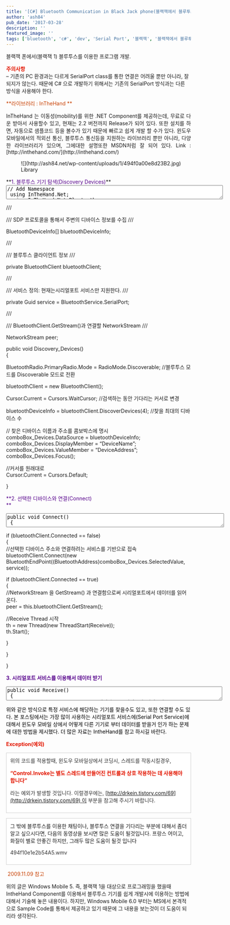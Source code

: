 ```yaml
---
title: '[C#] Bluetooth Communication in Black Jack phone(블랙잭에서 블루투스 이용)'
author: 'ash84'
pub_date: '2017-03-28'
description: ''
featured_image: ''
tags: ['bluetooth', 'c#', 'dev', 'Serial Port', '블랙잭', '블랙잭에서 블루투스 이용하기', '블루투스', '윈도우 모바일', '윈도우 모바일 5', '프로그래밍', '프로그램개발']
---
```



<font color="#105738"></font><font color="#193da9"></font>

 블랙잭 폰에서(블랙잭 1) 블루투스를 이용한 프로그램 개발.

<font color="#e31600">**주의사항**</font>  
 – 기존의 PC 환경과는 다르게 SerialPort class를 통한 연결은 어려울 뿐만 아니라, 잘 되지가 않는다. 때문에 C# 으로 개발하기 위해서는 기존의 SerialPort 방식과는 다른 방식을 사용해야 한다.

<font color="#c84205">**라이브러리 : InTheHand **</font>

<div style="TEXT-ALIGN: justify"> InTheHand 는 이동성(mobility)를 위한 .NET Component를 제공하는데, 무료로 다운 받아서 사용할수 있고, 현재는 2.2 버전까지 Release가 되어 있다. 또한 설치를 하면, 자동으로 샘플코드 등을 볼수가 있기 때문에 빠르고 쉽게 개발 할 수가 있다. 윈도우 모바일에서의 적외선 통신, 블루투스 통신등을 지원하는 라이브러리 뿐만 아니라, 다양한 라이브러리가 있으며, 그에대한 설명또한 MSDN처럼 잘 되어 있다. Link : [http://inthehand.com/](http://inthehand.com/)

<figure class="wp-caption aligncenter" style="width: 590px">![](http://ash84.net/wp-content/uploads/1/494f0a00e8d23B2.jpg)<figcaption class="wp-caption-text">Library</figcaption></figure>

</div>**<font color="#57048c">1. 블루투스 기기 탐색(Discovery Devices)</font>**  
<textarea class="cpp" cols="64" name="code" style="WIDTH: 591px; HEIGHT: 38px">// Add Namespace  
 using InTheHand.Net;  
 using InTheHand.Net.Bluetooth;</textarea>

///  
<summary> /// SDP 프로토콜을 통해서 주변의 디바이스 정보를 수집  
 /// </summary>

BluetoothDeviceInfo[] bluetoothDeviceInfo;

///  
<summary> /// 블루투스 클라이언트 정보  
 /// </summary>

private BluetoothClient bluetoothClient;

///  
<summary> /// 서비스 정의: 현재는시리얼포트 서비스만 지원한다.  
 /// </summary>

private Guid service = BluetoothService.SerialPort;

///  
<summary> /// BluetoothClient.GetStream()과 연결할 NetworkStream  
 /// </summary>

NetworkStream peer;

public void Discovery_Devices()  
 {

 BluetoothRadio.PrimaryRadio.Mode = RadioMode.Discoverable; //블루투스 모드를 Discoverable 모드로 전환

 bluetoothClient = new BluetoothClient();

 Cursor.Current = Cursors.WaitCursor; //검색하는 동안 기다리는 커서로 변경

 bluetoothDeviceInfo = bluetoothClient.DiscoverDevices(4); //찾을 최대의 디바이스 수

 // 찾은 디바이스 이름과 주소를 콤보박스에 명시  
 comboBox_Devices.DataSource = bluetoothDeviceInfo;  
 comboBox_Devices.DisplayMember = “DeviceName”;  
 comboBox_Devices.ValueMember = “DeviceAddress”;  
 comboBox_Devices.Focus();

 //커서를 원래대로  
 Cursor.Current = Cursors.Default;

}

  
<font color="#105738"></font>

<font color="#57048c">**2. 선택한 디바이스와 연결(Connect)  
**</font>  
<textarea class="cpp" cols="64" name="code" style="WIDTH: 594px; HEIGHT: 38px">public void Connect()  
 { </textarea>

 if (bluetoothClient.Connected == false)  
 {  
 //선택한 디바이스 주소와 연결하려는 서비스를 기반으로 접속  
 bluetoothClient.Connect(new BluetoothEndPoint((BluetoothAddress)comboBox_Devices.SelectedValue, service));

 if (bluetoothClient.Connected == true)  
 {  
 //NetworkStream 을 GetStream() 과 연결함으로써 시리얼포트에서 데이터를 읽어온다.  
 peer = this.bluetoothClient.GetStream();

 //Receive Thread 시작  
 th = new Thread(new ThreadStart(Receive));  
 th.Start();

 }

 }

}

  
<font color="#57048c">**3. 시리얼포트 서비스를 이용해서 데이터 받기**   
<textarea class="cpp" cols="64" name="code" style="WIDTH: 589px; HEIGHT: 38px">public void Receive()  
 {  
 int data = peer.ReadByte(); //데이터를 1 바이트씩 읽어온다.  
 }</textarea></font>

<font color="#000000">위와 같은 방식으로 특정 서비스에 해당하는 기기를 찾을수도 있고, 또한 연결할 수도 있다. 본 포스팅에서는 가장 많이 사용하는 시리얼포트 서비스에(Serial Port Service)에 대해서 윈도우 모바일 상에서 </font><font color="#333333"><font color="#000000">어떻게 다른 기기로 부터 데이터를 받을거 인가 하는 문제에 대한 방법을 제시했다. 더 많은 자료는 IntheHand를 참고 하시길 바란다.   
</font></font>

**<font color="#e31600">Exception(예외)</font>**

<div class="txc-textbox" style="BORDER-BOTTOM: #cbcbcb 1px solid; BORDER-LEFT: #cbcbcb 1px solid; PADDING-BOTTOM: 10px; BACKGROUND-COLOR: #ffffff; PADDING-LEFT: 10px; PADDING-RIGHT: 10px; BORDER-TOP: #cbcbcb 1px solid; BORDER-RIGHT: #cbcbcb 1px solid; PADDING-TOP: 10px"><font color="#333333"><font color="#333333">위의 코드를 적용할때, 윈도우 모바일상에서 코딩시, 스레드를 작동시킬경우, </font>

<font color="#333333">**<font color="#e31600">“Control.Invoke는 별도 스레드에 만들어진 컨트롤과 상호 작용하는 데 사용해야 합니다” </font>**  
</font>

<font color="#333333"></font><font color="#333333">라는 예외가 발생할 것입니다. 이럴경우에는, [http://drkein.tistory.com/69](http://drkein.tistory.com/69) 이 부분을 참고해 주시기 바랍니다.  
</font>

</font><font color="#333333"></font></div><font color="#333333" style="TEXT-ALIGN: justify"></font><font color="#333333"></font>

<div class="txc-textbox" style="BORDER-BOTTOM: #cbcbcb 1px solid; BORDER-LEFT: #cbcbcb 1px solid; PADDING-BOTTOM: 10px; BACKGROUND-COLOR: #ffffff; PADDING-LEFT: 10px; PADDING-RIGHT: 10px; BORDER-TOP: #cbcbcb 1px solid; BORDER-RIGHT: #cbcbcb 1px solid; PADDING-TOP: 10px"> 그 밖에 블루투스를 이용한 채팅이나, 블루투스 연결을 기다리는 부분에 대해서 좀더 알고 싶으시다면, 다음의 동영상을 보시면 많은 도움이 될것입니다. 프랑스 어이고, 화질이 별로 안좋긴 하지만, 그래두 많은 도움이 될것 입니다 <font color="#333333">  
</font>

<font color="#333333"><span id="tx_beforestart_mark">[](http://ash84.net/wp-content/uploads/1/494f10e1e2b54A5.wmv)494f10e1e2b54A5.wmv</span></font>

</div><font color="#333333">  
</font>

<font color="#333333">  
<span id="tx_beforestart_mark"></span>  
</font>

<span id="tx_beforestart_mark"></span><font color="#c84205"> 2009.11.09 참고 </font>

위의 글은 Windows Mobile 5. 즉, 블랙잭 1을 대상으로 프로그래밍을 했을때 IntheHand Component를 이용해서 블루투스 기기를 쉽게 개발시에 이용하는 방법에 대해서 기술해 놓은 내용이다. 하지만, Windows Mobile 6.0 부터는 MS에서 본격적으로 Sample Code를 통해서 제공하고 있기 때문에 그 내용을 보는것이 더 도움이 되리라 생각된다.



